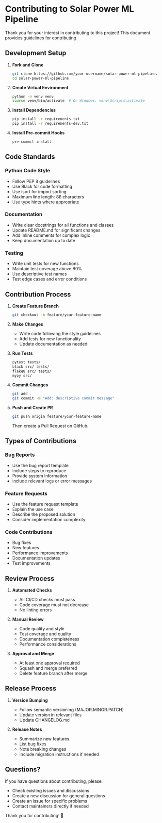 # Contributing to Solar Power ML Pipeline

Thank you for your interest in contributing to this project! This document provides guidelines for contributing.

## Development Setup

1. **Fork and Clone**
   ```bash
   git clone https://github.com/your-username/solar-power-ml-pipeline.git
   cd solar-power-ml-pipeline
   ```

2. **Create Virtual Environment**
   ```bash
   python -m venv venv
   source venv/bin/activate  # On Windows: venv\Scripts\activate
   ```

3. **Install Dependencies**
   ```bash
   pip install -r requirements.txt
   pip install -r requirements-dev.txt
   ```

4. **Install Pre-commit Hooks**
   ```bash
   pre-commit install
   ```

## Code Standards

### Python Code Style
- Follow PEP 8 guidelines
- Use Black for code formatting
- Use isort for import sorting
- Maximum line length: 88 characters
- Use type hints where appropriate

### Documentation
- Write clear docstrings for all functions and classes
- Update README.md for significant changes
- Add inline comments for complex logic
- Keep documentation up to date

### Testing
- Write unit tests for new functions
- Maintain test coverage above 80%
- Use descriptive test names
- Test edge cases and error conditions

## Contribution Process

1. **Create Feature Branch**
   ```bash
   git checkout -b feature/your-feature-name
   ```

2. **Make Changes**
   - Write code following the style guidelines
   - Add tests for new functionality
   - Update documentation as needed

3. **Run Tests**
   ```bash
   pytest tests/
   black src/ tests/
   flake8 src/ tests/
   mypy src/
   ```

4. **Commit Changes**
   ```bash
   git add .
   git commit -m "Add: descriptive commit message"
   ```

5. **Push and Create PR**
   ```bash
   git push origin feature/your-feature-name
   ```
   Then create a Pull Request on GitHub.

## Types of Contributions

### Bug Reports
- Use the bug report template
- Include steps to reproduce
- Provide system information
- Include relevant logs or error messages

### Feature Requests
- Use the feature request template
- Explain the use case
- Describe the proposed solution
- Consider implementation complexity

### Code Contributions
- Bug fixes
- New features
- Performance improvements
- Documentation updates
- Test improvements

## Review Process

1. **Automated Checks**
   - All CI/CD checks must pass
   - Code coverage must not decrease
   - No linting errors

2. **Manual Review**
   - Code quality and style
   - Test coverage and quality
   - Documentation completeness
   - Performance considerations

3. **Approval and Merge**
   - At least one approval required
   - Squash and merge preferred
   - Delete feature branch after merge

## Release Process

1. **Version Bumping**
   - Follow semantic versioning (MAJOR.MINOR.PATCH)
   - Update version in relevant files
   - Update CHANGELOG.md

2. **Release Notes**
   - Summarize new features
   - List bug fixes
   - Note breaking changes
   - Include migration instructions if needed

## Questions?

If you have questions about contributing, please:
- Check existing issues and discussions
- Create a new discussion for general questions
- Create an issue for specific problems
- Contact maintainers directly if needed

Thank you for contributing! 🎉
